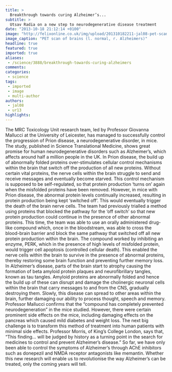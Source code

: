 ```yaml
---
title: >
  Breakthrough towards curing Alzheimer’s...
subtitle: >
  Utsav Radia on a new step to neurodegenerative disease treatment
date: "2013-10-18 21:12:14 +0100"
image: "http://felixonline.co.uk/img/upload/201310182211-jal08-pet-scan-of-lnormal-brain-r-alzheimers.jpg"
image_caption: "PET scan of brains (l. normal, r. Alzheimers)"
headline: true
featured: true
imported: true
aliases:
 - /science/3888/breakthrough-towards-curing-alzheimers
comments:
categories:
 - science
tags:
 - imported
 - image
 - multi-author
authors:
 - jal08
 - ur13
highlights:
---
```


The MRC Toxicology Unit research team, led by Professor Giovanna Mallucci at the University of Leicester, has managed to successfully control the progression of Prion disease, a neurodegenerative disorder, in mice. The study, published in Science Translational Medicine, shows great promise for human neurodegenerative disorders such as Alzheimer’s, which affects around half a million people in the UK.
 In Prion disease, the build up of abnormally folded proteins over-stimulates cellular control mechanisms within the brain that switch off the production of all new proteins. Without certain vital proteins, the nerve cells within the brain struggle to send and receive messages and eventually become starved.
 This control mechanism is supposed to be self-regulated, so that protein production ‘turns on’ again when the misfolded proteins have been removed. However, in mice with Prion disease, the abnormal protein levels continually increased, resulting in protein production being kept ‘switched off’. This would eventually trigger the death of the brain nerve cells.
 The team had previously trialled a method using proteins that blocked the pathway for the ‘off switch’ so that new protein production could continue in the presence of other abnormal proteins. This time, the team was able to use an orally administered drug-like compound which, once in the bloodstream, was able to cross the blood-brain barrier and block the same pathway that switched off all new protein production within the brain. The compound worked by inhibiting an enzyme, PERK, which in the presence of high levels of misfolded protein, would trigger cell apoptosis (controlled cellular death). This enabled the nerve cells within the brain to survive in the presence of abnormal proteins, thereby restoring some brain function and preventing further memory loss.
 In Alzheimer’s disease, parts of the brain start to atrophy causing the formation of beta amyloid protein plaques and neurofibrillary tangles, known as tau tangles. Amyloid proteins are abnormally folded and hence the build up of these can disrupt and damage the cholinergic neuronal cells within the brain that carry messages to and from the CNS, gradually destroying them. Slowly, this disease can spread to other areas within the brain, further damaging our ability to process thought, speech and memory.
 Professor Mallucci confirms that the “compound has completely prevented neurodegeneration” in the mice studied. However, there were certain prominent side effects on the mice, including damaging effects on the pancreas which caused mild diabetes and weight loss. The next big challenge is to transform this method of treatment into human patients with minimal side effects.
 Professor Morris, of King’s College London, says that, “This finding... will be judged by history as a turning point in the search for medicines to control and prevent Alzheimer’s disease.” So far, we have only been able to control the symptoms of Alzheimer’s through AChE inhibitors such as donepezil and NMDA receptor antagonists like memantin.
 Whether this new research will enable us to revolutionise the way Alzheimer’s can be treated, only the coming years will tell.
